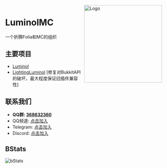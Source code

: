 <img src="https://github.com/LuminolMC/Luminol/blob/ver/1.20.4/public/image/Luminol_6.png" alt="Logo" align="right" width="250">

# LuminolMC
一个折腾Folia和MC的组织

## 主要项目
 - [Luminol](https://github.com/LuminolMC/Luminol)
 - [LightingLuminol](https://github.com/LuminolMC/LightingLuminol) [修复对BukkitAPI的破坏，最大程度保证旧插件兼容性]

## 联系我们
 - **QQ群: [368632360](http://qm.qq.com/cgi-bin/qm/qr?_wv=1027&k=MfosKhcDd8Fdxn1MREuZ8Krbf9T6jiBC&authKey=3cm6qdHohON3gHnuD63FK4k07fIbrWnY4hdyq8OmELsfjMVP1kbFTJY9mRyM2Rkj&noverify=0&group_code=368632360)**
 - QQ频道: [点击加入](https://pd.qq.com/s/eq9krf9j)
 - Telegram: [点击加入](https://t.me/LuminolMC)
 - Discord: [点击加入](https://discord.gg/5hgtU72w33)

## BStats
![bStats](https://bstats.org/signatures/server-implementation/Luminol.svg "bStats")
